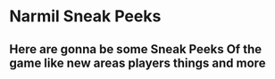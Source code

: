 # Narmil Sneak Peeks 

## Here are gonna be some Sneak Peeks Of the game like new areas players things and more


